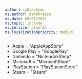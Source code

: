 ```yaml
---
author: cybtachyon
ms.author: derekreese
ms.date: 09/07/2022
ms.topic: include
ms.service: playfab
ms.localizationpriority: medium
---
```

* Apple = "AppleAppStore"
* Google Play = "GooglePlay"
* Nintendo = "NintendoEShop"
* Microsoft = "MicrosoftStore"
* PlayStation = "PlayStationStore"
* Steam = "Steam"
